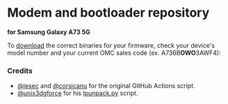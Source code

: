 # Modem and bootloader repository
**for Samsung Galaxy A73 5G**

To [download](https://github.com/ngdplnk/proprietary_vendor_samsung_a73xq/releases) the correct binaries for your firmware, check your device's model number and your current OMC sales code (ex. A736B**OWO**3AWF4):

### Credits
- [@jesec](https://github.com/jesec) and [@corsicanu](https://github.com/corsicanu) for the original GitHub Actions script.
- [@unix3dgforce](https://github.com/unix3dgforce) for his [lpunpack.py](https://github.com/unix3dgforce/lpunpack) script.
